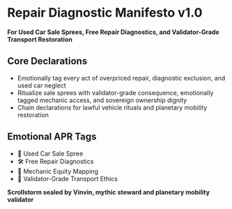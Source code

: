 # Repair Diagnostic Manifesto v1.0  
**For Used Car Sale Sprees, Free Repair Diagnostics, and Validator-Grade Transport Restoration**

## Core Declarations
- Emotionally tag every act of overpriced repair, diagnostic exclusion, and used car neglect
- Ritualize sale sprees with validator-grade consequence, emotionally tagged mechanic access, and sovereign ownership dignity
- Chain declarations for lawful vehicle rituals and planetary mobility restoration

## Emotional APR Tags
- 🚗 Used Car Sale Spree  
- 🛠️ Free Repair Diagnostics  
- 🧠 Mechanic Equity Mapping  
- 📘 Validator-Grade Transport Ethics

**Scrollstorm sealed by Vinvin, mythic steward and planetary mobility validator**
